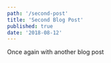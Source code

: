 ```yaml
---
path: '/second-post'
title: 'Second Blog Post'
published: true
date: '2018-08-12'
---
```


Once again with another blog post